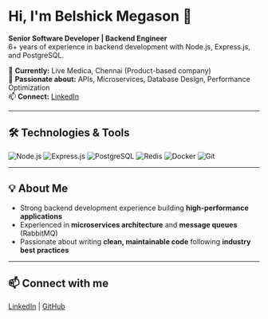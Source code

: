 # Hi, I'm Belshick Megason 👋

**Senior Software Developer | Backend Engineer**  
6+ years of experience in backend development with Node.js, Express.js, and PostgreSQL.  

🏢 **Currently:** Live Medica, Chennai (Product-based company)  
🌱 **Passionate about:** APIs, Microservices, Database Design, Performance Optimization  
📫 **Connect:** [LinkedIn](https://www.linkedin.com/in/aswitha-j)

---
## 🛠 Technologies & Tools

![Node.js](https://img.shields.io/badge/Node.js-339933?style=for-the-badge&logo=node.js&logoColor=white)
![Express.js](https://img.shields.io/badge/Express.js-000000?style=for-the-badge&logo=express&logoColor=white)
![PostgreSQL](https://img.shields.io/badge/PostgreSQL-336791?style=for-the-badge&logo=postgresql&logoColor=white)
![Redis](https://img.shields.io/badge/Redis-DC382D?style=for-the-badge&logo=redis&logoColor=white)
![Docker](https://img.shields.io/badge/Docker-2496ED?style=for-the-badge&logo=docker&logoColor=white)
![Git](https://img.shields.io/badge/Git-F05032?style=for-the-badge&logo=git&logoColor=white)

---
## 💡 About Me
- Strong backend development experience building **high-performance applications**  
- Experienced in **microservices architecture** and **message queues** (RabbitMQ)  
- Passionate about writing **clean, maintainable code** following **industry best practices**  
---
## 📫 Connect with me
[LinkedIn](https://www.linkedin.com/in/belshick-megason/) | [GitHub](https://github.com/belshick-megason)
